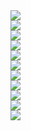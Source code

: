 <div><a href="https://github.com/daeryun/center_detective/compare/main...develop"><img src="https://img.shields.io/badge/대표-<COLOR>"/></a></div>
<div><a href="https://github.com/daeryun/center_detective/compare/main...develop"><img src="https://img.shields.io/badge/형사-<COLOR>"/></a></div>
<div><a href="https://github.com/daeryun/center_detective/compare/main...develop"><img src="https://img.shields.io/badge/성범죄-<COLOR>"/></a></div>
<div><a href="https://github.com/daeryun/center_detective/compare/main...develop"><img src="https://img.shields.io/badge/학교-<COLOR>"/></a></div>
<div><a href="https://github.com/daeryun/center_detective/compare/main...develop"><img src="https://img.shields.io/badge/기업-<COLOR>"/></a></div>
<div><a href="https://github.com/daeryun/center_detective/compare/main...develop"><img src="https://img.shields.io/badge/이혼-<COLOR>"/></a></div>
<div><a href="https://github.com/daeryun/center_detective/compare/main...develop"><img src="https://img.shields.io/badge/상속-<COLOR>"/></a></div>
<div><a href="https://github.com/daeryun/center_detective/compare/main...develop"><img src="https://img.shields.io/badge/부동산-<COLOR>"/></a></div>
<div><a href="https://github.com/daeryun/center_detective/compare/main...develop"><img src="https://img.shields.io/badge/민사-<COLOR>"/></a></div>
<div><a href="https://github.com/daeryun/center_detective/compare/main...develop"><img src="https://img.shields.io/badge/행정-<COLOR>"/></a></div>
<div><a href="https://github.com/daeryun/center_detective/compare/main...develop"><img src="https://img.shields.io/badge/희생파산-<COLOR>"/></a></div>




